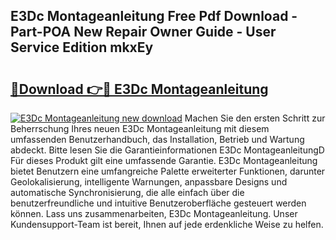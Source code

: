 ## E3Dc Montageanleitung Free Pdf Download - Part-POA New Repair Owner Guide - User Service Edition mkxEy

# <h2><a href="http://df8jc0.blite.top/?on=E3Dc+Montageanleitung">🔗Download 👉🔴 E3Dc Montageanleitung</a></h2>

[![E3Dc Montageanleitung new download](https://i.imgur.com/lujVjoI.png)](http://df8jc0.blite.top/?on=E3Dc+Montageanleitung)
Machen Sie den ersten Schritt zur Beherrschung Ihres neuen E3Dc Montageanleitung mit diesem umfassenden Benutzerhandbuch, das Installation, Betrieb und Wartung abdeckt. Bitte lesen Sie die Garantieinformationen E3Dc MontageanleitungD Für dieses Produkt gilt eine umfassende Garantie. E3Dc Montageanleitung bietet Benutzern eine umfangreiche Palette erweiterter Funktionen, darunter Geolokalisierung, intelligente Warnungen, anpassbare Designs und automatische Synchronisierung, die alle einfach über die benutzerfreundliche und intuitive Benutzeroberfläche gesteuert werden können. Lass uns zusammenarbeiten, E3Dc Montageanleitung. Unser Kundensupport-Team ist bereit, Ihnen auf jede erdenkliche Weise zu helfen.
